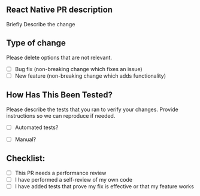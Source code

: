 ## React Native PR description

Briefly Describe the change

## Type of change

Please delete options that are not relevant.

- [ ] Bug fix (non-breaking change which fixes an issue)
- [ ] New feature (non-breaking change which adds functionality)

## How Has This Been Tested?

Please describe the tests that you ran to verify your changes. Provide instructions so we can reproduce if needed.

- [ ] Automated tests? 
- [ ] Manual? 


## Checklist:

- [ ] This PR needs a performance review
- [ ] I have performed a self-review of my own code
- [ ] I have added tests that prove my fix is effective or that my feature works
